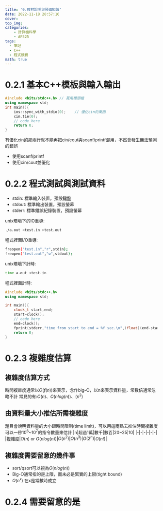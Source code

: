```yaml
---
title: '0.教材說明與預備知識'
date: 2022-11-18 20:57:16
cover:
top_img:
categories:
    - 計算機科學
    - AP325
tags:
  - 筆記
  - C++
  - 程式競賽
math: true
---
```

# 0.2.1 基本C++模板與輸入輸出
```cpp
#include <bits/stdc++.h> // 萬用標頭檔
using namespace std;
int main(){
    ios::sync_with_stdio(0);    // 優化cin的東西
    cin.tie(0);
    // code here
    return 0;
}
```
有優化cin的那兩行就不能再把cin/cout與scanf/printf混用，不然會發生無法預測的錯誤
- 使用scanf/printf
- 使用cin/cout並優化

# 0.2.2 程式測試與測試資料
- stdin: 標準輸入裝置，預設鍵盤
- stdout: 標準輸出裝置，預設螢幕
- stderr: 標準錯誤紀錄裝置，預設螢幕

unix環境下的IO重導:
```bash command:("[root@localhost] $":1)
./a.out <test.in >test.out
```
程式裡面I/O重導:
```bash command:("[root@localhost] $":1-2)
freopen("test.in","r",stdin);
freopen("test.out","w",stdout);
```

unix環境下計時:
```bash command:("[root@localhost] $":1)
time a.out <test.in
```

程式裡面計時:
```cpp
#include <bits/stdc++.h>
using namespace std;

int main(){
    clock_t start,end;
    start=clock();
    // code here
    end=clock();
    fprint(stderr,"time from start to end = %f sec.\n",(float)(end-start)/CLOCKS_PER_SEC);
    return 0;
}
```

# 0.2.3 複雜度估算
## 複雜度估算方式
時間複雜度通常以$O(f(n))$來表示，念作big-O，以n來表示資料量，常數倍通常忽略不計
常見的有:$O(n)$、$O(nlog(n))$、$(n^2)$

## 由資料量大小推估所需複雜度
題目會說明資料量的大小跟時間限制(time limit)，可以用這兩點去推估時間複雜度
可以一秒$10^6$~$10^7$的指令數量來估計
|n|超過1萬|數千|數百|20~25|10|
|-|-|-|-|-|-|
|複雜度|$O(n)$ or $O(nlog(n))$|$O(n^2)$|$O(n^3)$|$O(2^n)$|$O(n!)$|

## 複雜度需要留意的幾件事
- sort/qsort可以視為$O(nlog(n))$
- Big-O通常指的是上限，而未必是緊實的上限(tight bound)
- $O(n^x)$ 在x是常數時成立

# 0.2.4 需要留意的是
